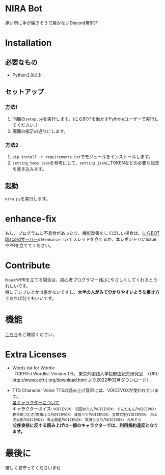 # NIRA Bot
痒い所に手が届きそうで届かないDiscord用BOT

# Installation
## 必要なもの
- Python3.8以上

## セットアップ
### 方法1
1. 同梱の`setup.py`を実行します。(にらBOTを動かすPython/ユーザーで実行してください。)
2. 画面の指示の通りにします。

### 方法2
1. `pip install -r requirements.txt`でモジュールをインストールします。
2. `setting_temp.json`を参考にして、`setting.json`にTOKENなどの必要な設定を書き込みます。

## 起動
`nira.py`を実行します。

# enhance-fix
もし、プログラムに不具合があったり、機能改善をしてほしい場合は、[にらBOT Discordサーバー](https://discord.gg/awfFpCYTcP)の`#enhance-fix`でスレッドを立てるか、本レポジトリにissueやPRを立ててください。  

# Contribute
issueやPRを立てる場合は、初心者プログラマー(私)にやさしくしてくれるとうれしいです。  
特にテンプレとかは書かないですし、**大半の人がみて分かりやすいような書き方**であれば何でもいいです。

# 機能
[こちら](https://nira.f5.si/help.html)をご確認ください。

# Extra Licenses
- Words list for Wordle  
『CEFR-J Wordlist Version 1.6』 東京外国語大学投野由紀夫研究室. （URL: http://www.cefr-j.org/download.html より2022年02月ダウンロード）

- TTS Character Voice
TTSの読み上げ音声には、VOICEVOXが使われています。  
[各キャラクターについて](https://voicevox.hiroshiba.jp/)  
キャラクターボイス: `VOICEVOX: 四国めたん`/`VOICEVOX: ずんだもん`/`VOICEVOX: 春日部つむぎ`/`雨晴はう`/`VOICEVOX: 波音リツ`/`VOICEVOX: 玄野武宏`/`VOICEVOX: 白上虎太郎`/`VOICEVOX: 青山龍星`/`VOICEVOX: 冥鳴ひまり`/`VOICEVOX: 九州そら`  
**公序良俗に反する読み上げは一部のキャラクターでは、利用規約違反となります。**


# 最後に
優しく見守ってくださいませ